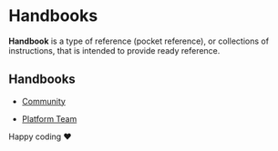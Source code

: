 # Handbooks

<!--- **Cencosud-X core handbooks.** --->

**Handbook** is a type of reference (pocket reference), or collections of instructions, that is intended to provide ready reference.

## Handbooks

- [Community](community/index.md)
<!--- [Data Team](datateam/index.md) -->
- [Platform Team](platformteam/index.md)

Happy coding ❤️
